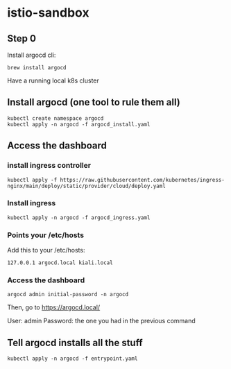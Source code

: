 # istio-sandbox

## Step 0

Install argocd cli:

```
brew install argocd
```

Have a running local k8s cluster

## Install argocd (one tool to rule them all)

```
kubectl create namespace argocd
kubectl apply -n argocd -f argocd_install.yaml

```

## Access the dashboard

### install ingress controller

```
kubectl apply -f https://raw.githubusercontent.com/kubernetes/ingress-nginx/main/deploy/static/provider/cloud/deploy.yaml

```

### Install ingress

```
kubectl apply -n argocd -f argocd_ingress.yaml
```

### Points your /etc/hosts

Add this to your /etc/hosts:

```
127.0.0.1 argocd.local kiali.local
```

### Access the dashboard

```
argocd admin initial-password -n argocd

```

Then, go to https://argocd.local/

User: admin
Password: the one you had in the previous command

## Tell argocd installs all the stuff

```
kubectl apply -n argocd -f entrypoint.yaml
```
